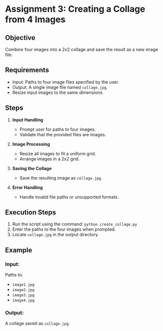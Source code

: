 # Assignment 3: Creating a Collage from 4 Images

## Objective

Combine four images into a 2x2 collage and save the result as a new image file.

## Requirements

- Input: Paths to four image files specified by the user.
- Output: A single image file named `collage.jpg`.
- Resize input images to the same dimensions.

## Steps

1. **Input Handling**

   - Prompt user for paths to four images.
   - Validate that the provided files are images.

2. **Image Processing**

   - Resize all images to fit a uniform grid.
   - Arrange images in a 2x2 grid.

3. **Saving the Collage**

   - Save the resulting image as `collage.jpg`.

4. **Error Handling**
   - Handle invalid file paths or unsupported formats.

## Execution Steps

1. Run the script using the command: `python create_collage.py`
2. Enter the paths to the four images when prompted.
3. Locate `collage.jpg` in the output directory.

## Example

### Input:

Paths to:

- `image1.jpg`
- `image2.jpg`
- `image3.jpg`
- `image4.jpg`

### Output:

A collage saved as `collage.jpg`.
